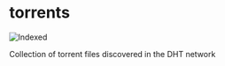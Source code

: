 torrents 
========
![Indexed](https://img.shields.io/badge/indexed-44159-blue)

Collection of torrent files discovered in the DHT network

